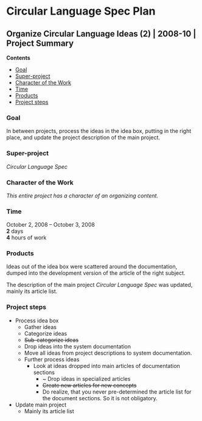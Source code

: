 ﻿Circular Language Spec Plan
===========================

Organize Circular Language Ideas (2) | 2008-10 | Project Summary 
----------------------------------------------------------------

__Contents__

- [Goal](#goal)
- [Super-project](#super-project)
- [Character of the Work](#character-of-the-work)
- [Time](#time)
- [Products](#products)
- [Project steps](#project-steps)

### Goal

In between projects, process the ideas in the idea box, putting in the right place, and update the project description of the main project.

### Super-project

*Circular Language Spec*

### Character of the Work

*This entire project has a character of an organizing content.*

### Time

October 2, 2008 – October 3, 2008  
__2__ days  
__4__ hours of work

### Products

Ideas out of the idea box were scattered around the documentation, dumped into the development version of the article of the right subject.

The description of the main project *Circular Language Spec* was updated, mainly its article list.

### Project steps

- Process idea box
    - Gather ideas
    - Categorize ideas
    - ~~Sub-categorize ideas~~
    - Drop ideas into the system documentation
    - Move all ideas from project descriptions to system documentation.
    - Further process ideas
        - Look at ideas dropped into main articles of documentation sections
            - ~ Drop ideas in specialized articles
            - ~~Create new articles for new concepts~~
            - Do realize, that you never pre-determined the article list for the document sections. So it is not obligatory.
- Update main project
    - Mainly its article list